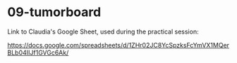 # 09-tumorboard

Link to Claudia's Google Sheet, used during the practical session:

https://docs.google.com/spreadsheets/d/1ZHr02JC8YcSpzksFcYmVX1MQerBLb04IIJf1GVGc6Ak/
